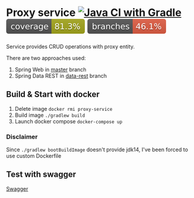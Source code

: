 # Proxy service [![Java CI with Gradle](https://github.com/sekury/proxy-service/actions/workflows/gradle.yml/badge.svg?branch=master)](https://github.com/sekury/proxy-service/actions/workflows/gradle.yml) ![Coverage](.github/badges/jacoco.svg) ![Branches](.github/badges/branches.svg)
Service provides CRUD operations with proxy entity.

There are two approaches used:
1. Spring Web in [master](https://github.com/sekury/proxy-service) branch
2. Spring Data REST in [data-rest](https://github.com/sekury/proxy-service/tree/data-rest) branch

## Build & Start with docker

1. Delete image `docker rmi proxy-service`
2. Build image `./gradlew build`
3. Launch docker compose `docker-compose up`

### Disclaimer

Since `./gradlew bootBuildImage` doesn't provide jdk14, I've been forced to use custom Dockerfile  

## Test with swagger
[Swagger](http://localhost:8080/swagger-ui/index.html#/)